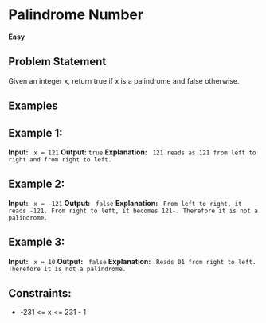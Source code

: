 # Palindrome Number

**Easy**

## Problem Statement
Given an integer x, return true if x is a palindrome and false otherwise.

## Examples

## Example 1:

**Input:** ` x = 121`
**Output:** ` true `
**Explanation:** ` 121 reads as 121 from left to right and from right to left.`

## Example 2:

**Input:** ` x = -121`
**Output:** ` false`
**Explanation:** ` From left to right, it reads -121. From right to left, it becomes 121-. Therefore it is not a palindrome.`

## Example 3:

**Input:** ` x = 10`
**Output:** ` false`
**Explanation:** ` Reads 01 from right to left. Therefore it is not a palindrome.`
 

## Constraints:

- -231 <= x <= 231 - 1
 
